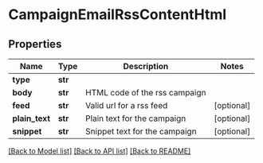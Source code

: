 # CampaignEmailRssContentHtml

## Properties
Name | Type | Description | Notes
------------ | ------------- | ------------- | -------------
**type** | **str** |  | 
**body** | **str** | HTML code of the rss campaign | 
**feed** | **str** | Valid url for a rss feed | [optional] 
**plain_text** | **str** | Plain text for the campaign | [optional] 
**snippet** | **str** | Snippet text for the campaign | [optional] 

[[Back to Model list]](../README.md#documentation-for-models) [[Back to API list]](../README.md#documentation-for-api-endpoints) [[Back to README]](../README.md)


